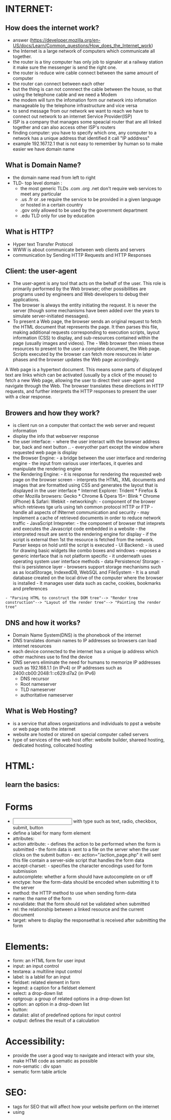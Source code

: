 # INTERNET:
## How does the internet work?
   - answer (https://developer.mozilla.org/en-US/docs/Learn/Common_questions/How_does_the_Internet_work)
   - the Internet is a large network of computers which communicate all together.
   - the router is a tiny computer has only job to signaler at a railway station it make sure the messenger is send the right one.
   - the router is reduce wire cable connect between the same amount of computer
   - the router can connect between each other
   - but the thing is can not connnect the cable between the house, so that using the telephone cable  and we need a Modem
   - the modem will turn the infomation form our network into infomation manageable by the telephone infrastructure and vice versa
   - to send message from our network we want to reach we have to connect out network to an internet Service Provider(ISP)
   - ISP is a company that manages some speacial router that are all linked together and  can also access other ISP's routers
   - finding computer: you have to specify which one, any computer to a network has a unique  address that identified it call "IP adddress"
   - example 192.167.12.1 that is not easy to remember by human so to make easier we have domain name
## What is Domain Name?
   - the domain name read from left to right
   - TLD- top level domain : 
        - the most generic TLDs .com .org .net don't require web services to meet any particular
        - .us .fr or .se require the service to be provided in a given language or hosted in a certain country
        - .gov only allowed to be used by the government department
        - .edu TLD only for use by education
## What is HTTP?
   - Hyper text Transfer Protocol
   - WWW is about communicate between web clients and servers
   - communication by Sending HTTP Requests and HTTP Responses


## Client: the user-agent
- The user-agent is any tool that acts on the behalf of the user. This role is primarily performed by the Web browser; other possibilities are programs used by engineers and Web developers to debug their applications.
- The browser is always the entity initiating the request. It is never the server (though some mechanisms have been added over the years to simulate server-initiated messages).
- To present a Web page, the browser sends an original request to fetch the HTML document that represents the page. It then parses this file, making additional requests corresponding to execution scripts, layout information (CSS) to display, and sub-resources contained within the page (usually images and videos). The - Web browser then mixes these resources to present to the user a complete document, the Web page. Scripts executed by the browser can fetch more resources in later phases and the browser updates the Web page accordingly.

A Web page is a hypertext document. This means some parts of displayed text are links which can be activated (usually by a click of the mouse) to fetch a new Web page, allowing the user to direct their user-agent and navigate through the Web. The browser translates these directions in HTTP requests, and further interprets the HTTP responses to present the user with a clear response.


## Browers and how they work?
   - is client run on a computer that contact the web server and request information
   - display the info that webserver response
   - the user interface: 
            - where the user interact with the browser address bar, back and next button ..
            - everyother part except the window where requested web page is display
   - the Browser Engine:
            - a bridge between the user interface and rendering engine
            - the input from various user interfaces, it queries and manipulate the rendering engine
   - the Rendering Engine: 
            - it is response for rendering the requested web page on the browser screen 
            - interprets the HTML, XML documents and images that are formatted using CSS and generates the layout that is displayed in the user interface
            * Internet Explorer: Trident
            * Firefox & other Mozilla browsers: Gecko
            * Chrome & Opera 15+: Blink
            * Chrome (iPhone) & Safari: Webkit
    - networkingh:
            - component of the brower which retrieves tge urls using teh common protocol HTTP or FTP
            - handle all aspects of INternet communication and security
            - may implement a cache of retrieved documents in order to reduce network traffic
    - JavaScript Intepreter:
            - the component of browser that inteprets and executes the Javascript code embedded in a website
            - the interpreted result are sent to the rendering engine for display
            - if the script is external then 1st the resource is fetched from the network. Parser keeps on hold until the script is executed
    - UI Backend:
            - is used for drawing basic widgets like combo boxes and windows
            - exposes a generic interface  that is not platform specific
            - it underneath uses operating system user interface methods
    - data Persistence/ Storage: 
            - thsi is persistence layer
            - browsers support storage mechanisms such as as localStorage, IndexedDB, WebSQL and FileSystem
            - It is a small database created on the local drive of the computer where the browser is installed 
            - It manages user data such as cache, cookies, bookmarks and preferences

    - "Parsing HTML to construct the DOM tree"--> "Render tree construction"--> "Layout of the render tree"--> "Painting the render tree"
## DNS and how it works?
- Domain Name System(DNS) is the phonebook of the internet
- DNS translates domain names to IP addresses so browsers can load internet resources
- each device connected to the internet has a unique ip address which other machines use to find the device 
- DNS servers eliminate the need for humans to memorize IP addresses such as 192.168.1.1 (in IPv4) or IP addresses such as 
2400:cb00:2048:1::c629:d7a2 (in IPv6)
    - DNS recursor
    - Root nameserver
    - TLD nameserver
    - authoritative nameserver
## What is Web Hosting?
- is a service that allows organizations and individuals to ppst a website or web page onto the internet
- website are hosted or stored on special computer called servers
- type of services of the web host offer: website builder, shareed hosting, dedicated hosting, collocated hosting
# HTML:
## learn the basics:
# Forms
- <input type=""> with type such as text, radio, checkbox, submit, button
- <lable> define a label for many form element
- attributes: 
- action attribute:
                        - defines the action to be performed when the form is submitted 
                        - the form  data is sent to a file on the server when the user clicks on the submit button
                        - ex: action="/action_page.php" it will sent this file contain a server-side script that handles the form data
- accept-charset:
        - specifies the character encodings used for form submission
- autocomplete: whether a form should have autocomplete on or off
- enctype: how the form-data should be encoded when submitting it to the server
- method: the HTTP method to use when sending form-data
- name: the name of the form 
- novalidate: that the form should not be validated when submitted
- rel: the relationship between a linked resource and the current document
- target: where to display the responsethat is received after submitting the form 
# Elements:
- form: an HTML form for user input
- input: an input control 
- textarea: a multiline input control
- label: is a lablel for an input
- fieldset: related element in form 
- legend: a caption for a fieldset element
- select: a drop-down list
- optgroup: a group of related options in a drop-down list
- option: an option in a drop-down list
- button: 
- datalist: alist of predefined options for input control
- output: defines the result of a calculation

# Accessibility:
- provide the user a good way to navigate and interact with  your site, make HTMl code as sematic as possible 
- non-sematic : div span
- sematic form table article
# SEO:
- tags for SEO that will affect how your website perform on the internet
- using <title> tag how searches see your page in google and BIng
- Meta Description tags
- Header tags
- Alt tags for images
# CSS:
## position : 
- relative  to it normal position, 
- static is by default according to normal flow, 
- fixed is relative to viewport same place when pages is scrolled
- absolute is relative to nearest positioned ancestor
## Specificity:
- there are two or more conflicting CSS rules that point to same element, will follow the Hierarchy rule
        - Inline style :attached directly to the element to be style
        - IDs: an I is a unique identifier the page element
        - Classes, attributes and pseudo-classes: .classes, [atributes], pseudo-classes such as :hover, :focus
        - Elements and pseudo-elements: h1, div, ... :before, :after
- Equal specificity: latest rule count
- the more specific than will be applied 
- contextual selector are more specifich than single element selector : the embedded style sheet is closer to the element to be styled
- A class selector beats any number of element selectors :  a class selector such as .intro beats h1, p, div, 
- the universal selector and inherited values have a specificity of 0
## Media Queries:
- use to response to media types
- such as : 
        - width and height of the viewport
        - w and h of device
        - orientation
        - resolution
- @media not|only mediatype and (expressions){
        CSS-code;
}
- mediatype: 
        - all: used for all media type devices
        - print: used for printers
        - screen: used for computer screens, * screen
        - speech: used for screenreader that read the page out loud
- Float: 
        - property that is used for positioning and formatting content let an image float left to the text in a containner
        - left right none inherit
- Clear:
        - what elements can float beside the cleared element  and on which side
        - if the element is taller than the element containing it, and it is floated, it will overflower ougtside the container using {overflow : auto} to fix
- display:
        - if/how an element is displayed
        - value is : block , inline
- visibility:
        - whether or not an element should be 
- Box Model:(is used when talking about design an layout)
        - consists of margins, borders, padding nad actual content
        - content is the box where text and image appear
        - padding is transparent, clears an area around content
        - border is area around padding
        - margin clears an area outside the border, margin is transparent
- CSS Grid:
        - using base layout systemt, with row and columns , without ahving using the floats and positioning
        - set display to grid or inline-grid
        - attribute : grid-column-gap, grid-row-gap, grid-gap
        - grid-template-columns: defines the number of columns in your grid layout
        - grid-template-row: defines the number of rows
        - grid items, grid container contains grid items by default has one grid items but can style the grid items so will span multiple columns and row
        - grid-column defines on which column to places an items short hand for column start column end
        - grid-row short hand for grid-row-start  grid-row-end
        - ex: grid-row: 1 / 4  is start at row 1 end on row 4
        - ex :grid-row : 1/ span 2 start at row 1 and span 2 rows
        - grid-area: start row / start col / end row / end col 
        - grid-template-areas named grid items can be referred by this property of the grid container
- CSS FLexBox:
        - block for sections a webpage
        - Inline for text
        - table for two dimensional table data
        - positioned, for explicit position of an element
        - propeties: flex-direction, flex-wrap, flex-flow, justify-content, align-items, align-items, align-content
        - flex items: order , flex-grow, flex-shrink, flex-basis, flex, align-self
        - flex responsive : display: flex, flex directtion

# JavaScript
## instroduction:
- getELementById(): document.getElementById("demo").innerHTML ="hello javascript";
- place inside the <script>
-  Js vs Java language:
        - resembles Java but does not have Java static typing and stong type check
        - js follows most java expression syntax, naming convention and basic control flow constructs
        - JS also support function without any apecial declarative requirements
        - dont need to declare all var, classes ,and methods
        - dont have to concern with whether methods are public private protected
        - Java is class based programming language designed for fast execution and type safety
        - type safety means that you cant cast a java integer into an object reference or access private memory by corrupting Java Bytecodes, Class-based model means that programming consist exclusive  of calss and their methpd
        - inheritance nad strong type resquires tightly coupled object hiearchies
        - java more complex than javascript
- JavaScript and ECMAScript
        - The ECMAScript specification is a set of requirements for implemenitn EcmaScript. 
        - ES doc is not intended to help scipt programmers. use js doc for information when writing scripts
        - js doc descripber aspects of language that are appropriate for a js progammer
## basic:
- comments  : // /***/ 
- Declarations: var let const
- Data types:
        - primitives
                - Boolean
                - null
                - undefined
                - Number
                - BigInt
                - String
                - Symbol
        - Object

- Converting string to number:
        - parseInt()
        - parserFloat()

- Literals
        - Array
        - Boolean
        - Floating-point
        - Numeric
        - Object
        - RegExp
        - String
- Exception handling statements
        - throw expression
        - try ... catch
        - try{ 
        -       func(param) // this may throe an error
        -}catch (e){
        -       handleError(e) // if an error occurrde, handle it
        -}finally{ 
        -       closeMyfile() // always close the resource
        - }
- Regular expression
        - let re = /ab+c/;
        - let re = new RegExp('ab+');
        - Character classes \, ., \cX, \d, \D, \fooo, [\d]
        - AsserTions : ^, $, x(?=y), include boundaries, which indicate the beginnings and ending of lines and words, and other patterns indicating in some way that a match is posible
        - sepecial character such as * then using Backslash 
        - exec() return array info or null on mismatch
        - test() return true false
        - match() return all of matches capturing or null
        - matchAll() iterator containing all of the matches
        - search() test for a match in a string return index match 
        - replace() search match and replce match 
        - replaceAll() search all  and replace all
        - split() used regular expression or a fixed string to break a string into an array of substrings
- class-based vs. prototype-based languages
        - object-oriented languages: classes and instances
        - class defines all of the properties that characterize a certain set of object
        - an Instance, on the other hand, is the instantiation of a class
        - subclasses and inheritance
        - js all object can inherit from another object
        - define and create a set of object with constructor functions
        - uising new to creation of new object
        - construction of object hierarchy :
                                 - java :construct an object hierachy by using class definitions to define subclasses of existing classes
                                 - js: construct by assigning an object as the prototype associated with a constructor function
        - Inheritance model: 
                                - java: by following the class chain
                                - js: by followign prototype chain
        - extension of properties:
                                - java": class definition specifies all properties of all instances of a class. Cannot add properties dynamically at run time
                                - js: constructor function or prototype specifies an initial set of properties. can add or remove dynamically to individual objects or to the entire set of object
- Promise:
        - is an object representing the eventual completion or failure of an asynchronous operation
        - a promise is return object to which you attach callbacks, instead of passing callbacks into a function
        - chaining : const promise = dosomething();
        -            const promise2= promise.then(successCallback, failureCallBack)
        - it is possible to chain after a failure such as catch
        - you migght recall seeing failurecallback three times in the pyramid of doom earlier compared to only once at the end of the promise chain 
        - Rejection event: whenever a promise is rejected , one of two events  is sent to the global scope:
                - rejectionhandled: sent when promise is rejected, after that rekection has been handled by the executors reject function
                - unhandledredjection: sent when a promise is rejected but there is no rejection handler availabler
        - there make it possible to offer fallback error handing for promises, as well as to help debug issues with your promise managemen. these handlers are globalper context, so all errors will go to the same event handlers, regardless of source 
        - one case of special usefulness when writing code for node.js its common that modules you include in your project may have unhandle rejected promises
        logged to the console by the Node.js runtime by adding handler in node.js
        - process.on("unhandledRejection", (reason, promise)=> {
                // the code what todo and should do here
        })
        - in an ideal world all asynchronous functions would already return promises. unforturnately, some APIs still expect success and or failure callbacks to be passed in the old way
        - .resolve(), .reject()
        - .all(), .race() tools for running asynchronous operation in parallel
        - composeAsync() will accept any number of functions as arguments, and will return a new function that accepts an initial valeu to be passed through the composition pipeline
        - Timming 
        - Nesting
- DOM manipulation:
        - to gain familiarity with the core DOM APIs, and the other APIs commonly associated with DOM and document manipulation 
        - Navigator:represent the state and identify  of teh browser exist on the web, can use this object to retrieve things like the user's preferred language, a media stream from the users webcame,etc
        - Window: is the browser tap taht a web page is loaded into, is object window in js, manipulate the doccument loaded into that window store data spaecific to that document on the client-side, attach an event handler to current window 
        - Document: is the actual page loaded into the window, can using this object to manipulate the HTML CSS 
                - element node: an element as it exist in the DOM
                - root node: top node in the tree which in the case of hTMl is always HTML
                - child node: a node directly inside another node 
                - descendant node : a node anywhere inside another node
                - parent node: a node which has a node inside
                - sibling nodes: nodes that sit on the same level in the DOM
                - Tex node : a node containing a text string
                - querySelector()
                - querySelectorAll()
                - getElementById()
                - getElementByTagName()
- Fetch API:
        - diff from jQuery.ajax():
                - fetch wont reject on http error status
                - fetch can receive cross site cookie
                - fetch wont sent cookies
        - supplying resquest options:
                - method can optionally accept a second parameter, and init object that allows you to control a number of different setting
        - Send a Request to a Server
                - open("GET", "ajax_info.txt, true); specifies the type of request,
                                - method: the type of request: GET or POST
                                - url: the server (file) location
                                - async: true(asynchronous) or false(sychronous)
                - send();  sends the request to the server used for GET
                - sent(string): sends the request to the server used for POST
                -POST over GET for cached file is not an option, sending a large amount of dta to the server, sending user input, POST is more robust and secure than GET
        - Synchronous Request
        - Server REsponse:
                - onreadystatechange : defines a function to be called when the readystate property changes
                - readyState :
                        - holds the statis of the  XMLHTTPRequest
                        - 0 : request not initialized
                        - 1: server connecttion established
                        - 2: request received
                        - 3: processing request
                        - 4: request finished and response is ready
                - status:
                        - 200: OK
                        - 403: Forbidden
                        - 404: page not found
                - statusText:
                        Returns the status-text
                - property:
                - responseText get teh response data as a string
                - responseXML get teh response data as XML data
                - methods:
                - getResponseHeader(): return specific header information form the server resource
                - getAllResponseHeaders(): return all the header information from the server resource
- ES6:
        - let keyword
        - const keyword
        - arrow function 
        - class classname{constructor(){....}} not an object it is a template for javascript object
        - promise
        - .find()
        - .findIndex()
        - Number.isInteger(), isSafeInteger(), isFinite(), isNaN()
- modular Javascript:
        - dependdent on the import and export
- Hoisting is  default behabvior of moving declarations to the top
        - variable can use before it declare
        - overlooked behavior of javaScript
        - using let variable before it is declared will result in ReferenceError
        - to avoid bugs, always declare all variables at the beginning of every scope
- "use strict" can not use undeclared variables
        - write secure mode
        - using an oject without declaring it is not allowed
        - deleting a variable is not allowed
        - deleting a function is not allowed
        - deleting an undeletable property is not allowed
        - duplicating a paramenter name is not allowed
        - octal numeric literal are not allowed
        - octal  escapse character are not allowed
        - writing to a read-only, get-only property is not allowed
        - argumnets with can not use as variable
        - for security reasons, eval() is not allowed to create variable in the scope from which it was called
        - for "this" in strict mode it will return underfined and functions in normal mode will return the global object
- Prototypes:
        - object constructor:
- Shadow DOM:
        -  is a key part of this, providing a way to attach a hidden separated DOM to an element
        - shadow host : the regular DOm node that the shadow DOM is attached to
        - shadow tree:  The DOM tree inside teh shadow DOM
        - Shadow boundary: the place where the shadow DOM ends, and the regular DOM begins
        - shadow root: the root node of the shadow tree
- basic usage:
        - element.attachShadow() with mode : 'open', 'closed'
        - element.shadowRoot;
- Event Bubbling :
        - event propagation model wherein listeners are fired from the target of the event, up
- Capturing phase: the event goes down to the element
- target phase : the event reached the target elemnet
- bubbling phase: the event bubbles up from the element.
# Web Security Knowlege:
## HTTP :  
        - send data between a web browser and a website
        - no one else can access the data, Because it used TLS protocol to encrypt communication
- How it work ?
        - uses encryption communication protoco, Named Transport Layer Security
        - was known as Secure Sockets Layer(SSL)
        - encryption uses two keys:   
                - public key: this shared between the browser and website
                - private key : this key used to decrypt information encrypted by the public key and it not shared out of the server
- TLS ?
        - the most protocol in use and designed to facilitate privacy, data security for communications over the internet
        - the use case o TLS is encrypting the communication between  applicaiton and servers, emails, messaging voice by Use (VoIP)
        - must install the TLS and SSL certification
        - TLS handshake step
        - determind the version of the TLS will use during  the session
        - authenticate the identity of the server by using TLS certificate
        - generate the session key for use during the session after the handshake process ended
- SSL? 
        - secure Socket Layer. an encryption base internet security protocol, it was founded for the ensuting of the integrity and privacy of the connections of the internet by Netscape
- CORS?
        - Crossing Origin Resource SHaring is Machanism that uses HTTP header to specify which outer origin have access to the local asset and 
        - how can access it  that is mean we can make a white list for the allowed crossing origins that has access to our assets
        - when the site makes a get request to get resource from the out server, the browser add a header that contain s the origin like http://www.example.com
        - server receives req and searches in it white list Access-Control-Allow-Origin: *
        - if the server specifies the methods it will compare the request  method with its example
- OWASP?
        - security knowlege framework
        - static code analysis
        - code reviews
        - security automation testing
        - penetration test
- Content Security Policy:
        - is an added layer of security that helps to detect and mitigate certain type of attacks, including cross site scripting and data injection attacks        
# CSS Architecture:
- Efficiency: to reduce the time spent thinking about how things should be done and increase the time doing things
- Consistency: want to make sure all developers are on the same page
## CSS Global:
- rule that apply crosswise to all components
- use tokens to keep the design consistent across all compoments and reduce the size of their CSS
## BEM:
- Blocks ELements Modifiers is naming methodology aimed at creating resusable components
- block__element--modifier
## Utilitty Class
- todo only one thing
# CSS preprocessor:
- is the program that lets you generate CSS from the preprocessor's own unique Syntax
- many preprocessors , but the most css preprocessor will add some feature that dont exist in pure CSS, such as mixin, nesting, selector, inheritance selector, 
- must install css compiler on your web server OR compile to dev environment then upload compiled css file to webserver
# npm script
- open source developers from every continent use npm to share and borrow packages, adn many organization use npm to manage private development as well
- three distinct components (the website, the command line interface, the registry)
## website: 
- to discover packages, set up profiels and manage other aspects of your npm experience: can set up  organization to manage access to public or private package
## CLI:
- runs from terminal, and is how most developer interact with npm 
## Registry:
- a large public database of JavaScript software and the meta-information surrounding it
## Task Runner
# WebPack
## Core Concepts:
- Entry: An entry point indicated which module webpack should use to begin building out its internal dependency graph, webpack will figure out which other modules and libraries that entry point depends on
        - Usage: entry: string | [string]  // single Entry syntax
        - entry : {<entryChunkName> string| [string]}{}
- Output: propety tells webpack where to emit the bundle it creates and how to name these files, it default  to ./dist/main.js for main output file and to the ./dist folder for any other generate file
        - can configure this part of the process by specifying an output field in your configuration: webpack.config.js.
        - output.filename and output.path properties to tell webpack the name of our bundle and where we want ro be emmited to
- Loaders:
        - out of the box, webpack only understands JavaScript and JSON files. Loaders allow webpack to process other types of files and convert them into valid modules that can be consumed by your application and added to the dependency graph
        - 
- Plugins:
- Mode
- Browser Compatibility
# Modern CSS:
## CSS Moduler: 
- all class names nad animation names are scopeb locally by default
- is not in offical spec but rather a process in build step with help of webpack that changes class names and selector to be scoped
# ReactjS- Redux:
## Redux:
 - Redux is a pattern and library for managing and updating application state, suing event called "actions"
 - Redux helps manage global state - state that is needed across many parts of your application
 - need Redux 
        - when haev large amount of application state that are needed in many place in the app
        - the app state is updated frequently overtime
        - logic to update that state may be complex
        - the app has a medium or a large-sized codebase, and might be worked on the many people
- react-redux package
- redux toolkit: is our recommended approach for writing Resuc logic, builds in our suggested best practices, simplifies most REDux task, prevent common mistakes , and make it easier to write Redux application
- redux devtool extension
        - show a history of the changes to state your Redux store over time
        - this allows you to debug your application effectively, including using powerful techniques like time travel debug
- state management:
        - state: the source of truth that drives our app
        - view: a declaretive description of the UI based on the current state
        - actions, the events that occur in the app based on uper input , and trigger unpdates in the state
        - multiple components that need to share and use the same state
        - immutable it can never ve changed: your code must make copies of existing objects/arrays, and then modify the copies
- Teminology:
        - Actions: you can think of an action as an event that describes something that happened in the application
        - actions creator is function that creates and return an action object
- reducers: receives the current state and an action object : can think it as an event listener which handles events based on the received action (event ) type - logic step  check to see if the reducer cares about this action: if so make a copy of the state update the copy with new values and return it - otherwise, return the existing state unchanged: 
```javascript
                const initialState = { value: 0 }
                function counterReducer(state = initialState, action) {
                // Check to see if the reducer cares about this action
                if (action.type === 'counter/increment') {
                // If so, make a copy of `state`
                return {
                ...state,
                // and update the copy with the new value
                value: state.value + 1
                }
                }
                // otherwise return the existing state unchanged
                return state
                }
```
- store : is created by passing in a reducer, and has a method called getState that return the current state value
```javascript
import { configureStore } from '@reduxjs/toolkit'

const store = configureStore({ reducer: counterReducer })

console.log(store.getState())
// {value: 0}
```
- Dispatch 
        - teh redux store has a method called dispatch . the only way to update the state is to call store.dispatch() and pass in an action object
        - can think of dispatching actions as "triggering an event"
```javascript
store.dispatch({ type: 'counter/increment' })

console.log(store.getState())
// {value: 1}
```
- Selectors:
        - are functions that know how to extract specific pieces of information form a store state value, As an application grows bigger this can help avoid repeating logic as different parts of the app need to read the same date:

```javascript
const selectCounterValue = state => state.value

const currentValue = selectCounterValue(store.getState())
console.log(currentValue)
// 2
```
## Redux Application Data Flow
- one way data flow:
        -- State describes the condition of the app at a specific point in time
        -- the UI is rendered based on that state
        -- when something happens, the state is updated based on what occurred
        -- the UI re-renders based on the new state
- more detail step:
        -- initial setup
        -- Update
- create the feature
- create the store
- any React componet can use data from the redux store as needed:
        - any componet can read any data that is in the redux store
        - multiple components can read the same data, even at the same time
        - componets should extract the smallest amount of data they need to rednder themselves
        - components can combine values from props state, and the Redux store to determind what UI they need to render, they can read multiple piece of  data form the rtore nad reshape the daya as needed fir display
        - any component can dispatch  actions to cause state updates
- redux action creators can prepare action objects with the right contents
        - createSlice and createAction can accept a prepare callback that return the action payload
        - Unique Id and other random value should be put in the action, not calculated in the reuducer
- Reducers should contain the actual state update logic
        - Reducers can contain whatever logic is needed to calculate the next state
        - Action objects should contain just enough info to describe what happened
## Async Logic and Data Fetching
- You can write reusable "selector" functions to encapsulate reading values from the Redux state
Selectors are functions that get the Redux state as an argument, and return some data
- Redux uses plugins called "middleware" to enable async logic
        - The standard async middleware is called redux-thunk, which is included in Redux Toolkit
        - Thunk functions receive dispatch and getState as arguments, and can use those as part of async logic
- You can dispatch additional actions to help track the loading status of an API call
        - The typical pattern is dispatching a "pending" action before the call, then either a "success" containing the data or a "failure" action containing the error
        - Loading state should usually be stored as an enum, like 'idle' | 'loading' | 'succeeded' | 'failed'
- Redux Toolkit has a createAsyncThunk API that dispatches these actions for you
        - createAsyncThunk accepts a "payload creator" callback that should return a Promise, and generates pending/fulfilled/rejected action types automatically
        - Generated action creators like fetchPosts dispatch those actions based on the Promise you return
        - You can listen for these action types in createSlice using the extraReducers field, and update the state in reducers based on those actions.
        - Action creators can be used to automatically fill in the keys of the extraReducers object so the slice knows what actions to listen for.
- React middleware come in when we want to have async logic interact with the store by dispatch or checking the current store state, allow different kind os async logic to interact with the store . this allows you to write code that can dispatch actions and check the store state , while keeping that logic separate fom UI
- the most common async middleware is REDUX-THUNK- write plain functions that may contain async logic directly
- redux toolkits configureStore function automatically sets up the thunk middleware by default, adn we recommend using thunks as the standard approach for writing  async logic with redux
- Thunk Functions
        - one the thunk middleware has been added to the redux store, it allow you to pass thunk functions directly to store.dispatch. A thunk function will always be called with (dispatch, getState) as its arguments, and you can use them inside the thunk as needed
        - Thunk typically dispatch plain actions using action creator like dispatch(increment())
# XMLHttpRequest:
- The constructor initializes an XMLHttpRequest. It must be called before any other method calls.
1. onreadystatechange an eventhandekr that is called whenever the readystate attribute changes
2. readyState - readonly return an unsigned short, the state of the request
3. response - read only Returns an ArrayBuffer, Blob, Document, JavaScript object, or a DOMString, depending on the value of XMLHttpRequest.responseType, that contains the response entity body.
4. responseText -  Returns a DOMString that contains the response to the request as text, or null if the request was unsuccessful or has not yet been sent.
5. responseType - is an  enumerated value that defines teh response type
6. responseURL - return the serialized URL of the response or the empty string if the URL is null
7. responseXML - Returns a Document containing the response to the request, or null if the request was unsuccessful, has not yet been sent, or cannot be parsed as XML or HTML. Not available in workers.
8. status - Returns an unsigned short with the status of the response of the request.
9. statusText - Returns a DOMString containing the response string returned by the HTTP server. Unlike XMLHttpRequest.status, this includes the entire text of the response message ("200 OK", for example).
10. timeout - Is an unsigned long representing the number of milliseconds a request can take before automatically being terminated.
11. upload - is an XMLHttpRequestUpload, representing the upload process.
12. withCredentials - Is a Boolean that indicates whether or not cross-site Access-Control requests should be made using credentials such as cookies or authorization headers.

# Event Handlers:
- onreadystatechange as a property of the XMLHttpRequest instance is supported in all browsers
# Methods
 - abort() Aborts the request if it has already been sent.
 - getAllResponseHeaders() Returns all the response headers, separated by CRLF, as a string, or null if no response has been received.
 - getResponseHeader() Returns the string containing the text of the specified header, or null if either the response has not yet been received or the header doesn't exist in the response.
 - open() initializes a request
 - overrodeMimeType() Overrides the MIME type returned by the server.
 - send() sends the request. if the request is asynchronous 
 - setRequestHeader() sets the value of an HTTP request header. you must call setRequestHeader() after open(), but befero send()

# AJAX:
- Asynchronous JavaScripts and XML, while not a technology in itself, is a term corned in 2005,that describes a new approach  to using a number of existing technologes together including HTML or XHTML, CSS, JavaScript, DOM, XML, XSLT, and most importantly the XMLHttpRequest object.
- web apllication are able to make quick, incremental update to use ineterface without reloading the entire browser page This makes the application faster and more responsive to user actions
- X in AJAX stand for XML but JSOn used more than XML, it much advantage and a part of JavaScript. Both Json and Xml are used for packaging information in the Ajax model
## documentation
- The XMLHttpRequest API is the core of Ajax. This article will explain how to use some Ajax techniques, like:
1. Analyzing and manipulating the response of the server
2. Monitoring the progress of a request
3. Submitting forms and upload binary files – in pure Ajax, or using FormData objects
4. Using Ajax within Web workers
- Fetch API:
        - The Fetch API provides an interface for fetching resources. It will seem familiar to anyone who has used XMLHTTPRequest, but this API provides a more powerful and flexible feature set.
- Server-sent events
        - Traditionally, a web page has to send a request to the server to receive new data; that is, the page requests data from the server. With server-sent events, it's possible for a server to send new data to a web page at any time, by pushing messages to the web page. These incoming messages can be treated as Events + data inside the web page. See also: Using server-sent events.
- Pure-Ajax navigation example:
        - This article provides a working (minimalist) example of a pure-Ajax website composed only of three pages.
- Sending and Receiving Binary Data
        - The responseType property of the XMLHttpRequest object can be set to change the expected response type from the server.
        - Possible value are the empty string (default), arraybuffer, blob, document, json, and text
        - the response property will contain teh entity body according to responseType ArrayBuffer, Blob, Document, JSON, or string. This article will show some Ajax I/O techniques.
- XML
- Parsing and serializing XMl
- FileReader API: The FileReader API lets web applications asynchronously read the contents of files (or raw data buffers) stored on the user's computer, using File or Blob objects to specify the file or data to read. File objects may be obtained from a FileList object returned as a result of a user selecting files using the "input" element, from a drag and drop operation's DataTransfer object, or from the mozGetAsFile() API on an HTMLCanvasElement.

- XPath: XML path language, As well as this, it can also be used to test addressed nodes within a document to determine whether they match a pattern or not.
## tools
- axios : Promise based HTTP client, which uses XMLHttpRequest internally.
```javascript
function reqListener () {
  console.log(this.responseText);
}

var oReq = new XMLHttpRequest();
oReq.addEventListener("load", reqListener);
oReq.open("GET", "http://www.example.org/example.txt");
oReq.send();
```        
# Asynchronous request
```javascript
var xhr = new XMLHttpRequest();
xhr.open("GET", "/bar/foo.txt", true);
xhr.onload = function (e) {
  if (xhr.readyState === 4) {
    if (xhr.status === 200) {
      console.log(xhr.responseText);
    } else {
      console.error(xhr.statusText);
    }
  }
};
xhr.onerror = function (e) {
  console.error(xhr.statusText);
};
xhr.send(null); 
```
#writing a function to read  an external file
```javascript
function xhrSuccess() {
    this.callback.apply(this, this.arguments);
}

function xhrError() {
    console.error(this.statusText);
}

function loadFile(url, callback /*, opt_arg1, opt_arg2, ... */) {
    var xhr = new XMLHttpRequest();
    xhr.callback = callback;
    xhr.arguments = Array.prototype.slice.call(arguments, 2);
    xhr.onload = xhrSuccess;
    xhr.onerror = xhrError;
    xhr.open("GET", url, true);
    xhr.send(null);
}
function showMessage(message) {
    console.log(message + this.responseText);
}

loadFile("message.txt", showMessage, "New message!\n\n");
```
## using timeout
```javascript
function loadFile(url, timeout, callback) {
    var args = Array.prototype.slice.call(arguments, 3);
    var xhr = new XMLHttpRequest();
    xhr.ontimeout = function () {
        console.error("The request for " + url + " timed out.");
    };
    xhr.onload = function() {
        if (xhr.readyState === 4) {
            if (xhr.status === 200) {
                callback.apply(xhr, args);
            } else {
                console.error(xhr.statusText);
            }
        }
    };
    xhr.open("GET", url, true);
    xhr.timeout = timeout;
    xhr.send(null);
}
// usage:
function showMessage (message) {
    console.log(message + this.responseText);
}

loadFile("message.txt", 2000, showMessage, "New message!\n");

```
# SYnchronous request

#
#


        

